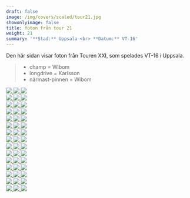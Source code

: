 ```yaml
---  
draft: false  
image: /img/covers/scaled/tour21.jpg  
showonlyimage: false  
title: foton från tour 21  
weight: 21  
summary: '**Stad:** Uppsala <br> **Datum:** VT-16'  
---
```


Den här sidan visar foton från Touren XXI, som spelades VT-16 i Uppsala.

> -   champ = Wibom  
> -   longdrive = Karlsson  
> -   närmast-pinnen = Wibom

<div class="col-md-8"> <div class="row">  
<a href="/img/tour21/scaled/001.JPG" data-toggle="lightbox"         data-gallery="example-gallery" class="col-sm-4">
<img src="/img/tour21/thumbs/001.JPG" class="img-fluid"> </a>  
<a href="/img/tour21/scaled/002.JPG" data-toggle="lightbox"         data-gallery="example-gallery" class="col-sm-4">
<img src="/img/tour21/thumbs/002.JPG" class="img-fluid"> </a>  
<a href="/img/tour21/scaled/003.JPG" data-toggle="lightbox"         data-gallery="example-gallery" class="col-sm-4">
<img src="/img/tour21/thumbs/003.JPG" class="img-fluid"> </a> </div>
<div class="row">  
<a href="/img/tour21/scaled/004.JPG" data-toggle="lightbox"         data-gallery="example-gallery" class="col-sm-4">
<img src="/img/tour21/thumbs/004.JPG" class="img-fluid"> </a>  
<a href="/img/tour21/scaled/005.JPG" data-toggle="lightbox"         data-gallery="example-gallery" class="col-sm-4">
<img src="/img/tour21/thumbs/005.JPG" class="img-fluid"> </a>  
<a href="/img/tour21/scaled/006.JPG" data-toggle="lightbox"         data-gallery="example-gallery" class="col-sm-4">
<img src="/img/tour21/thumbs/006.JPG" class="img-fluid"> </a> </div>
<div class="row">  
<a href="/img/tour21/scaled/007.JPG" data-toggle="lightbox"         data-gallery="example-gallery" class="col-sm-4">
<img src="/img/tour21/thumbs/007.JPG" class="img-fluid"> </a>  
<a href="/img/tour21/scaled/008.JPG" data-toggle="lightbox"         data-gallery="example-gallery" class="col-sm-4">
<img src="/img/tour21/thumbs/008.JPG" class="img-fluid"> </a>  
<a href="/img/tour21/scaled/009.JPG" data-toggle="lightbox"         data-gallery="example-gallery" class="col-sm-4">
<img src="/img/tour21/thumbs/009.JPG" class="img-fluid"> </a> </div>
<div class="row">  
<a href="/img/tour21/scaled/010.JPG" data-toggle="lightbox"         data-gallery="example-gallery" class="col-sm-4">
<img src="/img/tour21/thumbs/010.JPG" class="img-fluid"> </a>  
<a href="/img/tour21/scaled/011.JPG" data-toggle="lightbox"         data-gallery="example-gallery" class="col-sm-4">
<img src="/img/tour21/thumbs/011.JPG" class="img-fluid"> </a>  
<a href="/img/tour21/scaled/012.JPG" data-toggle="lightbox"         data-gallery="example-gallery" class="col-sm-4">
<img src="/img/tour21/thumbs/012.JPG" class="img-fluid"> </a> </div>
<div class="row">  
<a href="/img/tour21/scaled/013.JPG" data-toggle="lightbox"         data-gallery="example-gallery" class="col-sm-4">
<img src="/img/tour21/thumbs/013.JPG" class="img-fluid"> </a>  
<a href="/img/tour21/scaled/014.JPG" data-toggle="lightbox"         data-gallery="example-gallery" class="col-sm-4">
<img src="/img/tour21/thumbs/014.JPG" class="img-fluid"> </a>  
<a href="/img/tour21/scaled/015.JPG" data-toggle="lightbox"         data-gallery="example-gallery" class="col-sm-4">
<img src="/img/tour21/thumbs/015.JPG" class="img-fluid"> </a> </div>
<div class="row">  
<a href="/img/tour21/scaled/016.JPG" data-toggle="lightbox"         data-gallery="example-gallery" class="col-sm-4">
<img src="/img/tour21/thumbs/016.JPG" class="img-fluid"> </a>  
<a href="/img/tour21/scaled/017.JPG" data-toggle="lightbox"         data-gallery="example-gallery" class="col-sm-4">
<img src="/img/tour21/thumbs/017.JPG" class="img-fluid"> </a>  
<a href="/img/tour21/scaled/018.JPG" data-toggle="lightbox"         data-gallery="example-gallery" class="col-sm-4">
<img src="/img/tour21/thumbs/018.JPG" class="img-fluid"> </a> </div>
<div class="row">  
<a href="/img/tour21/scaled/019.JPG" data-toggle="lightbox"         data-gallery="example-gallery" class="col-sm-4">
<img src="/img/tour21/thumbs/019.JPG" class="img-fluid"> </a>  
<a href="/img/tour21/scaled/020.JPG" data-toggle="lightbox"         data-gallery="example-gallery" class="col-sm-4">
<img src="/img/tour21/thumbs/020.JPG" class="img-fluid"> </a>  
<a href="/img/tour21/scaled/021.JPG" data-toggle="lightbox"         data-gallery="example-gallery" class="col-sm-4">
<img src="/img/tour21/thumbs/021.JPG" class="img-fluid"> </a> </div>
<div class="row">  
<a href="/img/tour21/scaled/022.JPG" data-toggle="lightbox"         data-gallery="example-gallery" class="col-sm-4">
<img src="/img/tour21/thumbs/022.JPG" class="img-fluid"> </a>  
<a href="/img/tour21/scaled/023.JPG" data-toggle="lightbox"         data-gallery="example-gallery" class="col-sm-4">
<img src="/img/tour21/thumbs/023.JPG" class="img-fluid"> </a>  
<a href="/img/tour21/scaled/024.JPG" data-toggle="lightbox"         data-gallery="example-gallery" class="col-sm-4">
<img src="/img/tour21/thumbs/024.JPG" class="img-fluid"> </a> </div>
<div class="row">  
<a href="/img/tour21/scaled/025.JPG" data-toggle="lightbox"         data-gallery="example-gallery" class="col-sm-4">
<img src="/img/tour21/thumbs/025.JPG" class="img-fluid"> </a>  
<a href="/img/tour21/scaled/026.JPG" data-toggle="lightbox"         data-gallery="example-gallery" class="col-sm-4">
<img src="/img/tour21/thumbs/026.JPG" class="img-fluid"> </a>  
<a href="/img/tour21/scaled/027.JPG" data-toggle="lightbox"         data-gallery="example-gallery" class="col-sm-4">
<img src="/img/tour21/thumbs/027.JPG" class="img-fluid"> </a> </div>
<div class="row">  
<a href="/img/tour21/scaled/028.JPG" data-toggle="lightbox"         data-gallery="example-gallery" class="col-sm-4">
<img src="/img/tour21/thumbs/028.JPG" class="img-fluid"> </a>  
<a href="/img/tour21/scaled/029.JPG" data-toggle="lightbox"         data-gallery="example-gallery" class="col-sm-4">
<img src="/img/tour21/thumbs/029.JPG" class="img-fluid"> </a>  
<a href="/img/tour21/scaled/030.JPG" data-toggle="lightbox"         data-gallery="example-gallery" class="col-sm-4">
<img src="/img/tour21/thumbs/030.JPG" class="img-fluid"> </a> </div>
<div class="row">  
<a href="/img/tour21/scaled/031.JPG" data-toggle="lightbox"         data-gallery="example-gallery" class="col-sm-4">
<img src="/img/tour21/thumbs/031.JPG" class="img-fluid"> </a>  
<a href="/img/tour21/scaled/032.JPG" data-toggle="lightbox"         data-gallery="example-gallery" class="col-sm-4">
<img src="/img/tour21/thumbs/032.JPG" class="img-fluid"> </a>  
<a href="/img/tour21/scaled/033.JPG" data-toggle="lightbox"         data-gallery="example-gallery" class="col-sm-4">
<img src="/img/tour21/thumbs/033.JPG" class="img-fluid"> </a> </div>
<div class="row">  
<a href="/img/tour21/scaled/034.JPG" data-toggle="lightbox"         data-gallery="example-gallery" class="col-sm-4">
<img src="/img/tour21/thumbs/034.JPG" class="img-fluid"> </a>  
<a href="/img/tour21/scaled/035.JPG" data-toggle="lightbox"         data-gallery="example-gallery" class="col-sm-4">
<img src="/img/tour21/thumbs/035.JPG" class="img-fluid"> </a>  
<a href="/img/tour21/scaled/036.JPG" data-toggle="lightbox"         data-gallery="example-gallery" class="col-sm-4">
<img src="/img/tour21/thumbs/036.JPG" class="img-fluid"> </a> </div>
<div class="row">  
<a href="/img/tour21/scaled/037.JPG" data-toggle="lightbox"         data-gallery="example-gallery" class="col-sm-4">
<img src="/img/tour21/thumbs/037.JPG" class="img-fluid"> </a>  
<a href="/img/tour21/scaled/038.JPG" data-toggle="lightbox"         data-gallery="example-gallery" class="col-sm-4">
<img src="/img/tour21/thumbs/038.JPG" class="img-fluid"> </a>  
<a href="/img/tour21/scaled/039.JPG" data-toggle="lightbox"         data-gallery="example-gallery" class="col-sm-4">
<img src="/img/tour21/thumbs/039.JPG" class="img-fluid"> </a> </div>
<div class="row">  
<a href="/img/tour21/scaled/040.JPG" data-toggle="lightbox"         data-gallery="example-gallery" class="col-sm-4">
<img src="/img/tour21/thumbs/040.JPG" class="img-fluid"> </a>  
<a href="/img/tour21/scaled/041.JPG" data-toggle="lightbox"         data-gallery="example-gallery" class="col-sm-4">
<img src="/img/tour21/thumbs/041.JPG" class="img-fluid"> </a>  
<a href="/img/tour21/scaled/042.JPG" data-toggle="lightbox"         data-gallery="example-gallery" class="col-sm-4">
<img src="/img/tour21/thumbs/042.JPG" class="img-fluid"> </a> </div>
<div class="row">  
<a href="/img/tour21/scaled/043.JPG" data-toggle="lightbox"         data-gallery="example-gallery" class="col-sm-4">
<img src="/img/tour21/thumbs/043.JPG" class="img-fluid"> </a>  
<a href="/img/tour21/scaled/044.JPG" data-toggle="lightbox"         data-gallery="example-gallery" class="col-sm-4">
<img src="/img/tour21/thumbs/044.JPG" class="img-fluid"> </a>  
<a href="/img/tour21/scaled/045.JPG" data-toggle="lightbox"         data-gallery="example-gallery" class="col-sm-4">
<img src="/img/tour21/thumbs/045.JPG" class="img-fluid"> </a> </div>
</div>
